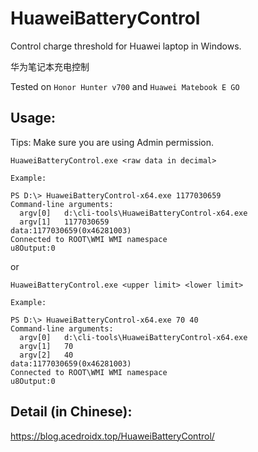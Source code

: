 # HuaweiBatteryControl

Control charge threshold for Huawei laptop in Windows.

华为笔记本充电控制

Tested on `Honor Hunter v700` and `Huawei Matebook E GO`

## Usage:

Tips: Make sure you are using Admin permission.

```
HuaweiBatteryControl.exe <raw data in decimal>

Example:

PS D:\> HuaweiBatteryControl-x64.exe 1177030659
Command-line arguments:
  argv[0]   d:\cli-tools\HuaweiBatteryControl-x64.exe
  argv[1]   1177030659
data:1177030659(0x46281003)
Connected to ROOT\WMI WMI namespace
u8Output:0
```

or

```
HuaweiBatteryControl.exe <upper limit> <lower limit>

Example:

PS D:\> HuaweiBatteryControl-x64.exe 70 40
Command-line arguments:
  argv[0]   d:\cli-tools\HuaweiBatteryControl-x64.exe
  argv[1]   70
  argv[2]   40
data:1177030659(0x46281003)
Connected to ROOT\WMI WMI namespace
u8Output:0
```

## Detail (in Chinese):

<https://blog.acedroidx.top/HuaweiBatteryControl/>
